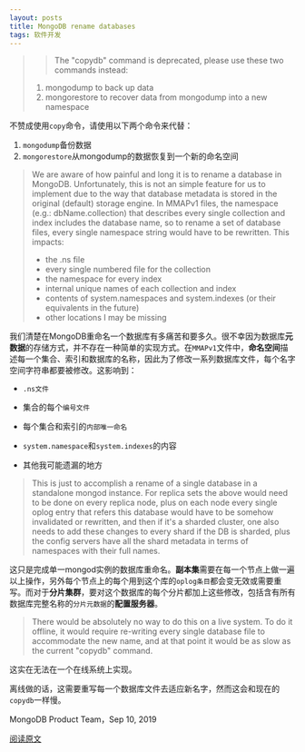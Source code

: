```yaml
---
layout: posts
title: MongoDB rename databases
tags: 软件开发
---
```



> > The "copydb" command is deprecated, please use these two commands instead:
> 1. mongodump to back up data
> 2. mongorestore to recover data from mongodump into a new namespace

不赞成使用`copy`命令，请使用以下两个命令来代替：

1. `mongodump`备份数据
2. `mongorestore`从mongodump的数据恢复到一个新的命名空间



> We are aware of how painful and long it is to rename a database in MongoDB. Unfortunately, this is not an simple feature for us to implement due to the way that database metadata is stored in the original (default) storage engine. In MMAPv1 files, the namespace (e.g.: dbName.collection) that describes every single collection and index includes the database name, so to rename a set of database files, every single namespace string would have to be rewritten. This impacts:
> - the .ns file
> - every single numbered file for the collection
> - the namespace for every index
> - internal unique names of each collection and index
> - contents of system.namespaces and system.indexes (or their equivalents in the future)
> - other locations I may be missing

我们清楚在MongoDB重命名一个数据库有多痛苦和要多久。很不幸因为数据库**元数据**的存储方式，并不存在一种简单的实现方式。在`MMAPv1`文件中，**命名空间**描述每一个集合、索引和数据库的名称，因此为了修改一系列数据库文件，每个名字空间字符串都要被修改。这影响到：

* `.ns文件`

* 集合的每个`编号文件`

* 每个集合和索引的`内部唯一命名`
* `system.namespace`和`system.indexes`的内容
* 其他我可能遗漏的地方



> This is just to accomplish a rename of a single database in a standalone mongod instance. For replica sets the above would need to be done on every replica node, plus on each node every single oplog entry that refers this database would have to be somehow invalidated or rewritten, and then if it's a sharded cluster, one also needs to add these changes to every shard if the DB is sharded, plus the config servers have all the shard metadata in terms of namespaces with their full names.

这只是完成单一mongod实例的数据库重命名。**副本集**需要在每一个节点上做一遍以上操作，另外每个节点上的每个用到这个库的`oplog条目`都会变无效或需要重写。而对于**分片集群**，要对这个数据库的每个分片都加上这些修改，包括含有所有数据库完整名称的`分片元数据`的**配置服务器**。



> There would be absolutely no way to do this on a live system.
> To do it offline, it would require re-writing every single database file to accommodate the new name, and at that point it would be as slow as the current "copydb" command.

这实在无法在一个在线系统上实现。

离线做的话，这需要重写每一个数据库文件去适应新名字，然而这会和现在的`copydb`一样慢。



MongoDB Product Team，Sep 10, 2019

[阅读原文](https://jira.mongodb.org/browse/SERVER-701)